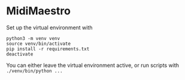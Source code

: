 # MidiMaestro

Set up the virtual environment with
```
python3 -m venv venv
source venv/bin/activate
pip install -r requirements.txt
deactivate
```

You can either leave the virtual environment active, or run scripts with `./venv/bin/python ...`
